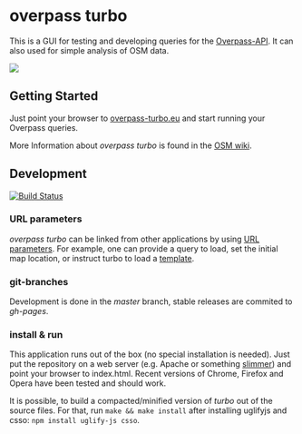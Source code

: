 overpass turbo
==============

This is a GUI for testing and developing queries for the [Overpass-API](http://www.overpass-api.de/). It can also used for simple analysis of OSM data.

[![](http://wiki.openstreetmap.org/w/images/thumb/9/99/Overpass_turbo_showcase_1.png/600px-Overpass_turbo_showcase_1.png)](http://overpass-turbo.eu)

Getting Started
---------------

Just point your browser to [overpass-turbo.eu](http://overpass-turbo.eu) and start running your Overpass queries.

More Information about *overpass turbo* is found in the [OSM wiki](http://wiki.openstreetmap.org/wiki/Overpass_turbo).

Development
-----------

[![Build Status](https://secure.travis-ci.org/tyrasd/overpass-ide.png)](https://travis-ci.org/tyrasd/overpass-ide)

### URL parameters

*overpass turbo* can be linked from other applications by using [URL parameters](http://wiki.openstreetmap.org/wiki/Overpass_turbo/Development#URL_Parameters).
For example, one can provide a query to load, set the initial map location, or instruct turbo to load a [template](http://wiki.openstreetmap.org/wiki/Overpass_turbo/Templates).

### git-branches

Development is done in the *master* branch, stable releases are commited to *gh-pages*.

### install & run

This application runs out of the box (no special installation is needed). Just put the repository on a web server (e.g. Apache or something [slimmer](https://gist.github.com/tmcw/4989751)) and point your browser to index.html. Recent versions of Chrome, Firefox and Opera have been tested and should work.

It is possible, to build a compacted/minified version of *turbo* out of the source files. For that, run `make && make install` after installing uglifyjs and csso: `npm install uglify-js csso`.

